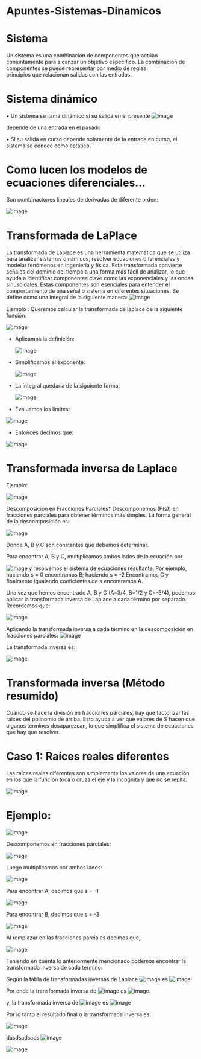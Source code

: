 # Apuntes-Sistemas-Dinamicos

  # Sistema
  Un sistema es una combinación de componentes que actúan conjuntamente para alcanzar un objetivo específico. La combinación de componentes se puede representar por medio de reglas      
  principios que relacionan salidas con las entradas.

  # Sistema dinámico
  • Un sistema se llama dinámico si su salida en el presente                                      ![image](https://github.com/user-attachments/assets/39d28d0a-cb47-4d66-8025-0e9be5be53bf)

  depende de una entrada en el pasado
  
  • Si su salida en curso depende solamente de la entrada en
  curso, el sistema se conoce como estático.

  # Como lucen los modelos de ecuaciones diferenciales…
  Son combinaciones lineales de derivadas de diferente orden:
  
  ![image](https://github.com/user-attachments/assets/54057239-3757-426a-b4f3-2e6480e5c151)

  # Transformada de LaPlace
  La transformada de Laplace es una herramienta matemática que se utiliza para analizar sistemas dinámicos, resolver ecuaciones diferenciales y modelar fenómenos en ingeniería y física. Esta transformada convierte señales del dominio del tiempo a una forma más fácil de analizar, lo que ayuda a identificar componentes clave como las exponenciales y las ondas sinusoidales. Estas componentes son esenciales para entender el comportamiento de una señal o sistema en diferentes situaciones.
  Se define como una integral  de la siguiente manera:
   ![image](https://github.com/user-attachments/assets/7f33218d-6722-438f-87a7-32ee78d290fd)

Ejemplo : Queremos calcular la transformada de laplace de la siguiente función:

![image](https://github.com/user-attachments/assets/fa17bdf6-b610-4401-b973-770623dc9164)

  - Aplicamos la definición:

    ![image](https://github.com/user-attachments/assets/ea16b7e5-2d80-453a-9130-a9fd957fbab2)

- Simplificamos el exponente:

  ![image](https://github.com/user-attachments/assets/db25d34b-84e9-4822-a926-a0e043ecffea)

- La integral quedaria de la siguiente forma:

  ![image](https://github.com/user-attachments/assets/5ee4bd74-1e4c-49fd-abe5-8ee44caa7c92)

- Evaluamos los limites:


![image](https://github.com/user-attachments/assets/1996cdbc-f7d6-4561-9ad9-3d33b8146c9b)


- Entonces decimos que:

![image](https://github.com/user-attachments/assets/b4c08c6e-5720-49f6-a751-746cd7cb48fc)



  # Transformada inversa de Laplace

  Ejemplo:

  ![image](https://github.com/user-attachments/assets/17b0d6c9-6015-44c3-805a-382422a8164c)

  Descomposición en Fracciones Parciales*
  Descomponemos \(F(s)\) en fracciones parciales para obtener términos más simples.  La forma general de la descomposición es:

  ![image](https://github.com/user-attachments/assets/0505596d-ff46-4c63-a67c-58f9002c6d6f)

  Donde A, B y C son constantes que debemos determinar.

  Para encontrar A, B y C, multiplicamos ambos lados de la ecuación por 

  ![image](https://github.com/user-attachments/assets/c7cfffcc-8d79-4742-9a98-721474939615)  y resolvemos el sistema de ecuaciones resultante.  Por ejemplo, haciendo
  s = 0 encontramos B; haciendo s = -2 Encontramos C y finalmente igualando coeficientes de s encontramos A.

  Una vez que hemos encontrado A, B y C (A=3/4, B=1/2 y C=-3/4), podemos aplicar la transformada inversa de Laplace a cada término por separado.  
  Recordemos que: 

  ![image](https://github.com/user-attachments/assets/18e0b9a1-1177-4930-af3d-5a09bfce3b7d)

  Aplicando la transformada inversa a cada término en la descomposición en fracciones parciales:
  ![image](https://github.com/user-attachments/assets/1d6d0994-6e21-45ea-9781-8c5c63e942a4)

  La transformada inversa es: 

  ![image](https://github.com/user-attachments/assets/69a287c5-59cf-4d9f-851e-0d136cfde8c3)


# Transformada inversa (Método resumido)
Cuando se hace la división en fracciones parciales, hay que factorizar las raíces del polinomio de arriba. Esto ayuda a ver qué valores de S
hacen que algunos términos desaparezcan, lo que simplifica el sistema de ecuaciones que hay que resolver.

  # Caso 1: Raíces reales diferentes
  
Las raíces reales diferentes son simplemente los valores de una ecuación en los que la función toca o cruza el eje y la incognita y que no se repita.

![image](https://github.com/user-attachments/assets/342f9510-d63b-4b5e-bc95-304f22a33564)

# Ejemplo: 

![image](https://github.com/user-attachments/assets/90e0435b-413c-44c1-8664-1dc27f487eb8)

Descomponemos en fracciones parciales: 

![image](https://github.com/user-attachments/assets/57de157e-d312-4d86-9a84-9520ea94e142)

Luego multiplicamos por ambos lados:

![image](https://github.com/user-attachments/assets/f2af4794-295f-4885-95a8-0191ea22a0c0)

Para encontrar A, decimos que s = -1

![image](https://github.com/user-attachments/assets/5950387f-2869-4338-91c1-7c2b8672f40b)

Para encontrar B, decimos que s = -3

![image](https://github.com/user-attachments/assets/d9d0d55c-424b-4da5-8c15-ca57478a34f8)

Al remplazar en las fracciones parciales decimos que, 

![image](https://github.com/user-attachments/assets/a11d46c6-f42c-4adb-a42d-043df07b2422)

Teniendo en cuenta lo anteriormente mencionado podemos encontrar la transformada inversa de cada termino:

Según la tabla de transformadas inversas de Laplace ![image](https://github.com/user-attachments/assets/c3df4d4e-cfdc-4f32-8873-c993c6e113fc)  es   ![image](https://github.com/user-attachments/assets/c0762ae0-98b9-481a-bcc5-ec7f9d6b2bb1)


Por ende la transformada inversa de ![image](https://github.com/user-attachments/assets/819e490a-d25e-4475-a0f3-27d2d116058e)  es ![image](https://github.com/user-attachments/assets/9f2e6d56-4390-47d0-97ed-72657bff3208).

y, la transformada inversa de ![image](https://github.com/user-attachments/assets/70f6fa13-4e7b-4e6f-b3d8-1b1acf16ff63)
es   ![image](https://github.com/user-attachments/assets/2bddae17-dd00-44e3-952b-f2635d03a58d)

Por lo tanto el resultado final o la transformada inversa es:

![image](https://github.com/user-attachments/assets/b938e787-afe6-4e64-8b7a-6c2e36327a5c)


dasdsadsads ![image](https://github.com/user-attachments/assets/5e055ba4-9909-4066-b491-63401e804471)

![image](https://github.com/user-attachments/assets/1941fe19-33c4-4afb-9bc0-7a30098d6714)















  


   
  



   
